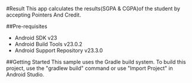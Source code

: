 #Result 
This app calculates the results(SGPA & CGPA)of the student by accepting Pointers And Credit.

##Pre-requisites
* Android SDK v23
* Android Build Tools v23.0.2
* Android Support Repository v23.3.0

##Getting Started
This sample uses the Gradle build system. To build this project, use the "gradlew build" command or use "Import Project" in Android Studio.
